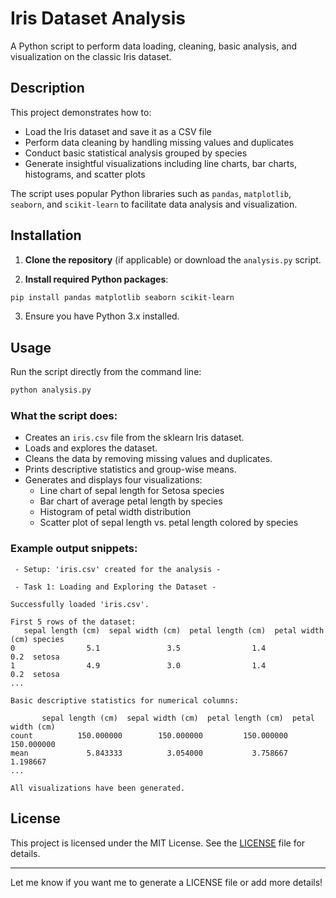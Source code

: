 # Iris Dataset Analysis

A Python script to perform data loading, cleaning, basic analysis, and visualization on the classic Iris dataset.

## Description

This project demonstrates how to:

- Load the Iris dataset and save it as a CSV file
- Perform data cleaning by handling missing values and duplicates
- Conduct basic statistical analysis grouped by species
- Generate insightful visualizations including line charts, bar charts, histograms, and scatter plots

The script uses popular Python libraries such as `pandas`, `matplotlib`, `seaborn`, and `scikit-learn` to facilitate data analysis and visualization.

## Installation

1. **Clone the repository** (if applicable) or download the `analysis.py` script.

2. **Install required Python packages**:

```bash
pip install pandas matplotlib seaborn scikit-learn
```

3. Ensure you have Python 3.x installed.

## Usage

Run the script directly from the command line:

```bash
python analysis.py
```

### What the script does:

- Creates an `iris.csv` file from the sklearn Iris dataset.
- Loads and explores the dataset.
- Cleans the data by removing missing values and duplicates.
- Prints descriptive statistics and group-wise means.
- Generates and displays four visualizations:
  - Line chart of sepal length for Setosa species
  - Bar chart of average petal length by species
  - Histogram of petal width distribution
  - Scatter plot of sepal length vs. petal length colored by species

### Example output snippets:

```
 - Setup: 'iris.csv' created for the analysis - 

 - Task 1: Loading and Exploring the Dataset - 

Successfully loaded 'iris.csv'.

First 5 rows of the dataset:
   sepal length (cm)  sepal width (cm)  petal length (cm)  petal width (cm) species
0                5.1               3.5                1.4               0.2  setosa
1                4.9               3.0                1.4               0.2  setosa
...

Basic descriptive statistics for numerical columns:

       sepal length (cm)  sepal width (cm)  petal length (cm)  petal width (cm)
count          150.000000        150.000000         150.000000        150.000000
mean             5.843333          3.054000           3.758667          1.198667
...

All visualizations have been generated.
```

## License

This project is licensed under the MIT License. See the [LICENSE](LICENSE) file for details.

---

Let me know if you want me to generate a LICENSE file or add more details!
